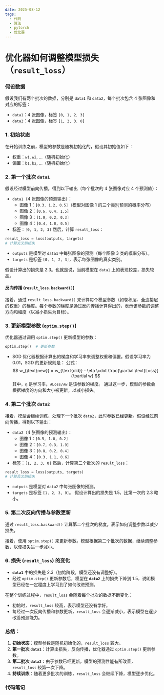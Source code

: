 ```yaml
---
date: 2025-08-12
tags:
  - 代码
  - 算法
  - pytorch
  - 优化器
---
```


# 优化器如何调整模型损失（`result_loss`）

### 假设数据

假设我们有两个批次的数据，分别是 `data1` 和 `data2`，每个批次包含 4 张图像和对应的标签：

- `data1`：4 张图像，标签 `[0, 1, 2, 3]`
- `data2`：4 张图像，标签 `[1, 2, 3, 0]`
### 1. 初始状态
在开始训练之前，模型的参数是随机初始化的，假设其初始值如下：
- 权重：`w1`, `w2`, …（随机初始化）
- 偏置：`b1`, `b2`, …（随机初始化）
### 2. 第一个批次 `data1`
假设经过模型前向传播，得到以下输出（每个批次的 4 张图像对应 4 个预测值）：
- `data1`（4 张图像的预测输出）：
  - 图像 1：`[0.3, 1.2, 0.5]`（模型对图像 1 的三个类别预测的概率分布）
  - 图像 2：`[0.6, 0.4, 1.5]`
  - 图像 3：`[1.0, 0.2, 0.3]`
  - 图像 4：`[0.4, 1.0, 0.5]`
- 标签：`[0, 1, 2, 3]`
然后，计算 `result_loss`：
```python
result_loss = loss(outputs, targets)  
# 计算交叉熵损失
```
- `outputs` 是模型对 `data1` 中每张图像的预测（每个图像 3 类的概率分布）。
- `targets` 是标签 `[0, 1, 2, 3]`，表示每张图像的真实类别。

假设计算出的损失是 2.3。也就是说，当前模型在 `data1` 上的表现较差，损失较高。
#### 反向传播 (`result_loss.backward()`)

接着，通过 `result_loss.backward()` 来计算每个模型参数（如卷积层、全连接层的权重）的梯度。每个参数的梯度是通过反向传播计算得出的，表示该参数的调整方向和幅度（以减小损失为目标）。
### 3. 更新模型参数 (`optim.step()`)

优化器通过调用 `optim.step()` 更新模型的参数：

```python
optim.step()  # 更新参数
```
- SGD 优化器根据计算出的梯度和学习率来调整权重和偏置。假设学习率为 0.01，SGD 的更新规则是：
公式：
$$
w_{\text{new}} = w_{\text{old}} - \eta \cdot \frac{\partial \text{Loss}}{\partial w}
$$
  其中，`η` 是学习率，`∂Loss/∂w` 是该参数的梯度。
通过这一步，模型的参数会根据梯度的方向和大小被更新，以减小损失。
### 4. 第二个批次 `data2`
接着，模型会继续训练，处理下一个批次 `data2`，此时参数已经更新。假设经过前向传播，得到以下输出：
- `data2`（4 张图像的预测输出）：
  - 图像 1：`[0.5, 1.0, 0.2]`
  - 图像 2：`[0.7, 0.3, 1.0]`
  - 图像 3：`[0.8, 0.2, 0.4]`
  - 图像 4：`[0.3, 1.1, 0.6]`
- 标签：`[1, 2, 3, 0]`
然后，计算第二个批次的 `result_loss`：

```python
result_loss = loss(outputs, targets)  
# 计算交叉熵损失
```
- `outputs` 是模型对 `data2` 中每张图像的预测。
- `targets` 是标签 `[1, 2, 3, 0]`。
假设计算出的损失是 1.5，比第一次的 2.3 略小。
### 5. 第二次反向传播与参数更新

通过 `result_loss.backward()` 计算第二个批次的梯度，表示如何调整参数以减少损失。

接着，使用 `optim.step()` 来更新参数。模型根据第二个批次的数据，继续调整参数，以使损失进一步减小。

### 6. 损失 (`result_loss`) 的变化

- **`data1`** 中的损失是 2.3（初始阶段，模型还没有调整好）。
- 经过 `optim.step()` 更新参数后，模型在 **`data2`** 上的损失下降到 1.5，说明模型已经在一定程度上学习到了如何改进预测。

在整个训练过程中，`result_loss` 会随着每个批次的数据不断变化：
- 初始时，`result_loss` 较高，表示模型还没有学好。
- 每经过一次反向传播和参数更新，`result_loss` 会逐渐减小，表示模型在逐步改善预测能力。
### **总结：**

1. **初始状态**：模型参数是随机初始化的，`result_loss` 较大。
2. **第一批次 `data1`**：计算出损失，反向传播，优化器通过 `optim.step()` 更新参数。
3. **第二批次 `data2`**：由于参数已经更新，模型的预测性能有所改善，`result_loss` 较第一次下降。
4. **持续训练**：随着更多批次的训练，`result_loss` 会继续下降，模型逐步优化。

### 代码笔记
